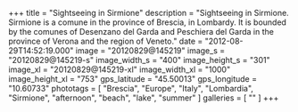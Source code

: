 +++
title = "Sightseeing in Sirmione"
description = "Sightseeing in Sirmione. Sirmione is a comune in the province of Brescia, in Lombardy. It is bounded by the comunes of Desenzano del Garda and Peschiera del Garda in the province of Verona and the region of Veneto."
date = "2012-08-29T14:52:19.000"
image = "20120829@145219"
image_s = "20120829@145219-s"
image_width_s = "400"
image_height_s = "301"
image_xl = "20120829@145219-xl"
image_width_xl = "1000"
image_height_xl = "753"
gps_latitude = "45.50013"
gps_longitude = "10.60733"
phototags = [ "Brescia", "Europe", "Italy", "Lombardia", "Sirmione", "afternoon", "beach", "lake", "summer" ]
galleries = [ "" ]
+++
